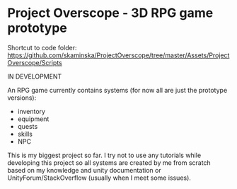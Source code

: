 # Project Overscope - 3D RPG game prototype

Shortcut to code folder: https://github.com/skaminska/ProjectOverscope/tree/master/Assets/ProjectOverscope/Scripts

IN DEVELOPMENT

An RPG game currently contains systems (for now all are just the prototype versions):
- inventory
- equipment
- quests
- skills
- NPC

This is my biggest project so far. I try not to use any tutorials while developing this project so all systems are created by me from scratch based on my knowledge and unity documentation or UnityForum/StackOverflow (usually when I meet some issues).

